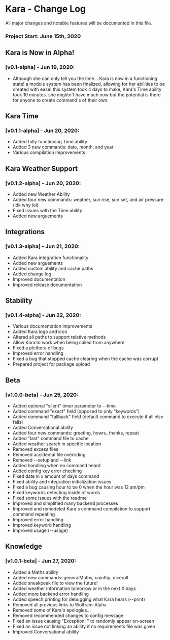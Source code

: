 # Kara - Change Log

All major changes and notable features will be documented in this file.

### Project Start: June 15th, 2020


## Kara is Now in Alpha!
### [v0.1-alpha] - Jun 19, 2020:
- Although she can only tell you the time... Kara is now in a functioning
  state! a module system has been finalized, allowing for her abilities to
  be created with ease! this system took 4 days to make, Kara's Time ability
  took 10 minutes. she mightn't have much now but the potential is there for
  anyone to create command's of their own.

## Kara Time
### [v0.1.1-alpha] - Jun 20, 2020:
- Added fully functioning Time ability
- Added 3 new commands: date, month, and year
- Various compilation improvements

## Kara Weather Support
### [v0.1.2-alpha] - Jun 20, 2020:
- Added new Weather Ability
- Added four new commands: weather, sun rise, sun set, and air pressure (idk why lol)
- Fixed issues with the Time ability
- Added new arguements

## Integrations
### [v0.1.3-alpha] - Jun 21, 2020:
- Added Kara integration functionality
- Added new arguements
- Added custom ability and cache paths
- Added change log
- Improved documentation
- Improved release documentation

## Stability
### [v0.1.4-alpha] - Jun 22, 2020:
- Various documentation improvements
- Added Kara logo and icon
- Altered all paths to support relative methods
- Allow Kara to work when being called from anywhere
- Fixed a plethora of bugs
- Improved error handling
- Fixed a bug that stopped cache clearing when the cache was corrupt
- Prepared project for package upload

## Beta
### [v1.0.0-beta] - Jun 25, 2020:
- Added optional "silent" timer parameter to --time
- Added command "exact" field (opposed to only "keywords")
- Added command "fallback" field (default command to execute if all else fails)
- Added Conversational ability
- Added four new commands: greeting, howru, thanks, repeat
- Added "last" command file to cache
- Added weather search in specific location
- Removed excess files
- Removed accidental file overriding
- Removed --setup and --link
- Added handling when no command heard
- Added config key error checking
- Fixed date in x amount of days command
- Fixed ability and integration initialization issues
- Fixed a bug causing hour to be 0 when the hour was 12 am/pm
- Fixed keywords detecting inside of words
- Fixed some issues with the readme
- Improved and simplified many backend processes
- Improved and remodeled Kara's command compilation to support command repeating
- Improved error handling
- Improved keyword handling
- Improved usage (--usage)

## Knowledge
### [v1.0.1-beta] - Jun 27, 2020:
- Added a Maths ability
- Added new commands: generalMaths, coinflip, diceroll
- Added sneakpeak file to view the future!
- Added weather information tomorrow or in the next X days
- Added more backend error handling
- Added speech printing for debugging what Kara hears (--print)
- Removed all previous links to Wolfram-Alpha
- Removed some of Kara's apologies...
- Removed recommended changes to config message
- Fixed an issue causing "Exception: " to randomly appear on-screen
- Fixed an issue not linking an ability if no requirements file was given
- Improved Conversational ability
